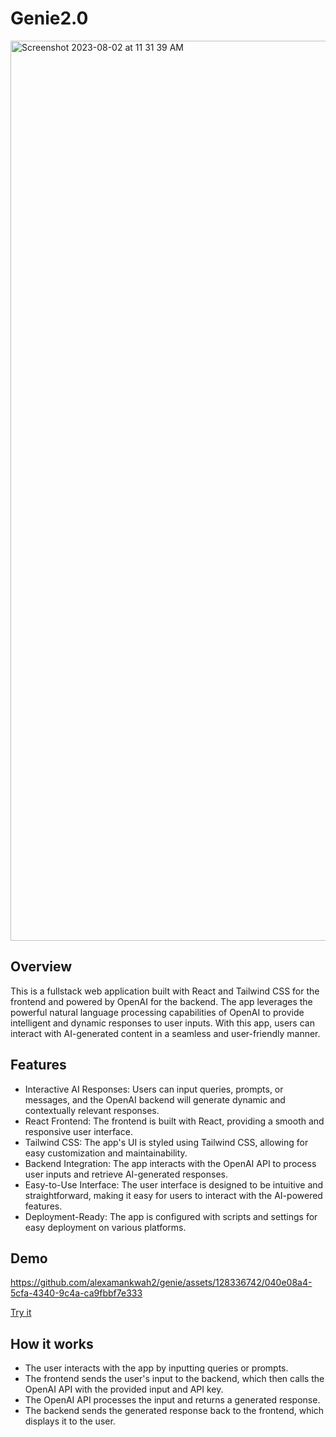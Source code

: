 # Genie2.0
<img width="1440" alt="Screenshot 2023-08-02 at 11 31 39 AM" src="https://github.com/alexamankwah2/genie/assets/128336742/d2129441-3c8e-415c-b874-a0eb240275cc">

## Overview 
This is a fullstack web application built with React and Tailwind CSS for the frontend and powered by OpenAI for the backend. The app leverages the powerful natural language processing capabilities of OpenAI to provide intelligent and dynamic responses to user inputs. With this app, users can interact with AI-generated content in a seamless and user-friendly manner.

## Features
- Interactive AI Responses: Users can input queries, prompts, or messages, and the OpenAI backend will generate dynamic and contextually relevant responses.
- React Frontend: The frontend is built with React, providing a smooth and responsive user interface.
- Tailwind CSS: The app's UI is styled using Tailwind CSS, allowing for easy customization and maintainability.
- Backend Integration: The app interacts with the OpenAI API to process user inputs and retrieve AI-generated responses.
- Easy-to-Use Interface: The user interface is designed to be intuitive and straightforward, making it easy for users to interact with the AI-powered features.
- Deployment-Ready: The app is configured with scripts and settings for easy deployment on various platforms.

## Demo
https://github.com/alexamankwah2/genie/assets/128336742/040e08a4-5cfa-4340-9c4a-ca9fbbf7e333

[Try it](https://genie2.website/)



## How it works
- The user interacts with the app by inputting queries or prompts.
- The frontend sends the user's input to the backend, which then calls the OpenAI API with the provided input and API key.
- The OpenAI API processes the input and returns a generated response.
- The backend sends the generated response back to the frontend, which displays it to the user.
